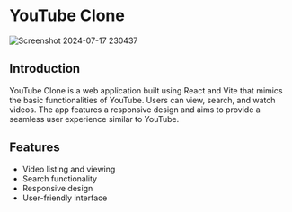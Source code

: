 # YouTube Clone

![Screenshot 2024-07-17 230437](https://github.com/user-attachments/assets/cbb110e2-0a98-40d9-8d36-151ea882bcdb)

## Introduction

YouTube Clone is a web application built using React and Vite that mimics the basic functionalities of YouTube. Users can view, search, and watch videos. The app features a responsive design and aims to provide a seamless user experience similar to YouTube.

## Features

- Video listing and viewing
- Search functionality
- Responsive design
- User-friendly interface




